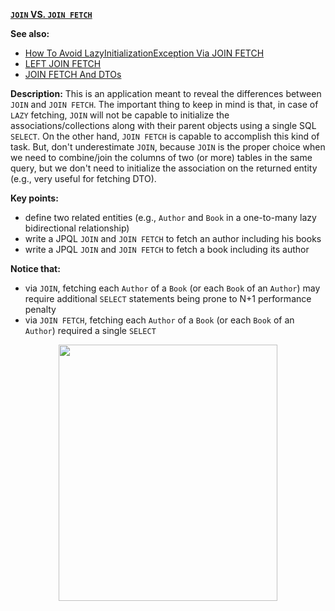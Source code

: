 **[`JOIN` VS. `JOIN FETCH`](https://github.com/AnghelLeonard/Hibernate-SpringBoot/tree/master/HibernateSpringBootJoinVSJoinFetch)**

**See also:**
- [How To Avoid LazyInitializationException Via JOIN FETCH](https://github.com/AnghelLeonard/Hibernate-SpringBoot/tree/master/HibernateSpringBootJoinFetch)
- [LEFT JOIN FETCH](https://github.com/AnghelLeonard/Hibernate-SpringBoot/tree/master/HibernateSpringBootLeftJoinFetch)
- [JOIN FETCH And DTOs](https://github.com/AnghelLeonard/Hibernate-SpringBoot/tree/master/HibernateSpringBootDtoViaJoinFetch)
     
**Description:** This is an application meant to reveal the differences between `JOIN` and `JOIN FETCH`. The important thing to keep in mind is that, in case of `LAZY` fetching, `JOIN` will not be capable to initialize the associations/collections along with their parent objects using a single SQL `SELECT`.  On the other hand, `JOIN FETCH` is capable to accomplish this kind of task. But, don't underestimate `JOIN`, because `JOIN` is the proper choice when we need to combine/join the columns of two (or more) tables in the same query, but we don't need to initialize the association on the returned entity (e.g., very useful for fetching DTO).

**Key points:**
- define two related entities (e.g., `Author` and `Book` in a one-to-many lazy bidirectional relationship)
- write a JPQL `JOIN` and `JOIN FETCH` to fetch an author including his books
- write a JPQL `JOIN` and `JOIN FETCH` to fetch a book including its author
     
**Notice that:**
- via `JOIN`, fetching each `Author` of a `Book` (or each `Book` of an `Author`) may require additional `SELECT` statements being prone to N+1 performance penalty
- via `JOIN FETCH`, fetching each `Author` of a `Book` (or each `Book` of an `Author`) required a single `SELECT`

<a href="https://leanpub.com/java-persistence-performance-illustrated-guide"><p align="center"><img src="https://github.com/AnghelLeonard/Hibernate-SpringBoot/blob/master/Java%20Persistence%20Performance%20Illustrated%20Guide.jpg" height="410" width="350"/></p></a>
